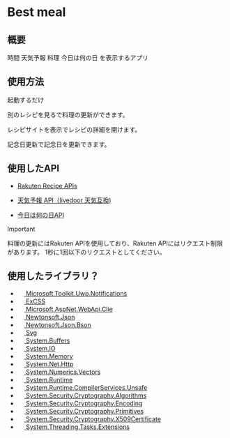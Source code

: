 # Best meal
## 概要
時間 天気予報 料理 今日は何の日 を表示するアプリ

## 使用方法
起動するだけ

<kbd>別のレシピを見る</kbd>で料理の更新ができます。

<kbd>レシピサイトを表示</kbd>でレシピの詳細を開けます。

<kbd>記念日更新</kbd>で記念日を更新できます。

## 使用したAPI

- [Rakuten Recipe APIs](https://webservice.rakuten.co.jp/documentation)

- [天気予報 API（livedoor 天気互換)](https://weather.tsukumijima.net/)

- [今日は何の日API](https://note.com/sooz/n/n94cc1c71ad97)

> [!IMPORTANT]
> 料理の更新にはRakuten APIを使用しており、Rakuten APIにはリクエスト制限があります。
> 1秒に1回以下のリクエストとしてください。

## 使用したライブラリ？

- <img src="https://api.nuget.org/v3-flatcontainer/microsoft.toolkit.uwp.notifications/7.1.3/icon" width="15">[ Microsoft.Toolkit.Uwp.Notifications](https://www.nuget.org/packages/Microsoft.Toolkit.Uwp.Notifications/)
- <img src="https://nuget.org/Content/gallery/img/default-package-icon.svg" width="15">[ ExCSS](https://github.com/TylerBrinks/ExCSS)
- <img src="https://api.nuget.org/v3-flatcontainer/microsoft.aspnet.webapi.client/6.0.0/icon" width="15">[ Microsoft.AspNet.WebApi.Clie](https://dotnet.microsoft.com/ja-jp/apps/aspnet/apis)
- <img src="https://api.nuget.org/v3-flatcontainer/newtonsoft.json/13.0.3/icon" width="15">[ Newtonsoft.Json](https://www.newtonsoft.com/json)
- <img src="https://api.nuget.org/v3-flatcontainer/newtonsoft.json/13.0.3/icon" width="15">[ Newtonsoft.Json.Bson](https://www.newtonsoft.com/json)
- <img src="https://api.nuget.org/v3-flatcontainer/svg/3.4.7/icon" width="15">[ Svg](https://github.com/svg-net/SVG)
- <img src="https://api.nuget.org/v3-flatcontainer/microsoft.aspnet.webapi.client/6.0.0/icon" width="15">[ System.Buffers](https://dotnet.microsoft.com/ja-jp/)
- <img src="https://api.nuget.org/v3-flatcontainer/microsoft.aspnet.webapi.client/6.0.0/icon" width="15">[ System.IO](https://dotnet.microsoft.com/ja-jp/)
- <img src="https://api.nuget.org/v3-flatcontainer/microsoft.aspnet.webapi.client/6.0.0/icon" width="15">[ System.Memory](https://dotnet.microsoft.com/ja-jp/)
- <img src="https://api.nuget.org/v3-flatcontainer/microsoft.aspnet.webapi.client/6.0.0/icon" width="15">[ System.Net.Http](https://dotnet.microsoft.com/ja-jp/)
- <img src="https://api.nuget.org/v3-flatcontainer/microsoft.aspnet.webapi.client/6.0.0/icon" width="15">[ System.Numerics.Vectors](https://dotnet.microsoft.com/ja-jp/)
- <img src="https://api.nuget.org/v3-flatcontainer/microsoft.aspnet.webapi.client/6.0.0/icon" width="15">[ System.Runtime](https://dotnet.microsoft.com/ja-jp/)
- <img src="https://api.nuget.org/v3-flatcontainer/microsoft.aspnet.webapi.client/6.0.0/icon" width="15">[ System.Runtime.CompilerServices.Unsafe](https://dotnet.microsoft.com/ja-jp/)
- <img src="https://api.nuget.org/v3-flatcontainer/microsoft.aspnet.webapi.client/6.0.0/icon" width="15">[ System.Security.Cryptography.Algorithms](https://dotnet.microsoft.com/ja-jp/)
- <img src="https://api.nuget.org/v3-flatcontainer/microsoft.aspnet.webapi.client/6.0.0/icon" width="15">[ System.Security.Cryptography.Encoding](https://dotnet.microsoft.com/ja-jp/)
- <img src="https://api.nuget.org/v3-flatcontainer/microsoft.aspnet.webapi.client/6.0.0/icon" width="15">[ System.Security.Cryptography.Primitives](https://dotnet.microsoft.com/ja-jp/)
- <img src="https://api.nuget.org/v3-flatcontainer/microsoft.aspnet.webapi.client/6.0.0/icon" width="15">[ System.Security.Cryptography.X509Certificate](https://dotnet.microsoft.com/ja-jp/)
- <img src="https://api.nuget.org/v3-flatcontainer/microsoft.aspnet.webapi.client/6.0.0/icon" width="15">[ System.Threading.Tasks.Extensions](https://dotnet.microsoft.com/ja-jp/)
